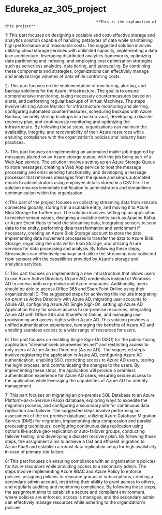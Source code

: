 # Edureka_az_305_project


                                              **This is the explanation of this project**

1: This part focuses on designing a scalable and cost-effective storage and analytics solution capable of handling petabytes of data while maintaining high performance and reasonable costs. The suggested solution involves utilizing cloud storage services with unlimited capacity, implementing a data lake architecture, leveraging distributed analytics frameworks, optimizing data partitioning and indexing, and employing cost optimization strategies such as serverless analytics, data tiering, and autoscaling. By combining these components and strategies, organizations can effectively manage and analyze large volumes of data while controlling costs.

2: This part focuses on the implementation of monitoring, alerting, and backup solutions for the Azure infrastructure. The goal is to ensure comprehensive monitoring, taking necessary countermeasures based on alerts, and performing regular backups of Virtual Machines. The steps involve utilizing Azure Monitor for infrastructure monitoring and alerting, configuring automated countermeasures, scheduling backups with Azure Backup, securely storing backups in a backup vault, developing a disaster recovery plan, and continuously monitoring and optimizing the infrastructure. By following these steps, organizations can maintain the availability, integrity, and recoverability of their Azure resources while ensuring compliance with the organization's policies and industry best practices.

3: This part focuses on implementing an automated mailer job triggered by messages placed on an Azure storage queue, with the job being part of a Web App service. The solution involves setting up an Azure Storage Queue to store messages, creating a Web App service to host the message processing and email sending functionality, and developing a message processor that retrieves messages from the queue and sends automated emails to administrators using employee details stored in a CSV file. The solution ensures immediate notification to administrators and streamlines communication within the organization.

4:This part of the project focuses on collecting streaming data from sensors connected globally, storing it in a scalable entity, and moving it to Azure Blob Storage for further use. The solution involves setting up an application to receive sensor values, designing a scalable entity such as Apache Kafka or Azure Event Hubs to hold the streaming data, integrating sensors to send data to the entity, performing data transformation and enrichment if necessary, creating an Azure Blob Storage account to store the data, implementing data movement processes to transfer the data to Azure Blob Storage, organizing the data within Blob Storage, and utilizing Azure services for data processing and analysis. By following these steps, Streamatics can effectively manage and utilize the streaming data collected from sensors with the capabilities provided by Azure's storage and analytics services.

5: This part focuses on implementing a new infrastructure that allows users to use Azure Active Directory (Azure AD) credentials instead of Windows AD to access both on-premise and Azure resources. Additionally, users should be able to access Office 365 and SharePoint Online using their organizational ID. The suggested steps for achieving this include integrating on-premise Active Directory with Azure AD, migrating user accounts to Azure AD, configuring Azure AD Single Sign-On, setting up Azure AD Application Proxy for secure access to on-premise resources, integrating Azure AD with Office 365 and SharePoint Online, and managing user provisioning and access rights within Azure AD. This solution provides a unified authentication experience, leveraging the benefits of Azure AD and enabling seamless access to a wide range of resources for users.

6: This part focuses on enabling Single Sign-On (SSO) for the public-facing application "streamaticseb.azurewebsites.net" and restricting access to only users of Azure Active Directory (Azure AD). The suggested steps involve registering the application in Azure AD, configuring Azure AD authentication, enabling SSO, restricting access to Azure AD users, testing the login process, and communicating the changes to the users. By implementing these steps, the application will provide a seamless authentication experience for Azure AD users, ensuring secure access to the application while leveraging the capabilities of Azure AD for identity management

7: This part focuses on migrating an on-premise SQL Database to an Azure Platform-as-a-Service (PaaS) database, exploring ways to expedite the migration process, and configuring a secondary site for continuous data replication and failover. The suggested steps involve performing an assessment of the on-premise database, utilizing Azure Database Migration Service (DMS) for migration, implementing data compression and parallel processing techniques, configuring continuous data replication using options like active geo-replication or auto-failover groups, conducting failover testing, and developing a disaster recovery plan. By following these steps, the assignment aims to achieve a fast and efficient migration to Azure PaaS and establish a robust data replication setup for high availability in case of primary site failure.

8: This part focuses on ensuring compliance with an organization's policies for Azure resources while providing access to a secondary admin. The steps involve implementing Azure RBAC and Azure Policy to enforce policies, assigning policies to resource groups or subscriptions, creating a secondary admin account, restricting their ability to grant access to others, and regularly auditing and monitoring compliance. By following these steps, the assignment aims to establish a secure and compliant environment, where policies are enforced, access is managed, and the secondary admin can effectively manage resources while adhering to the organization's policies.



